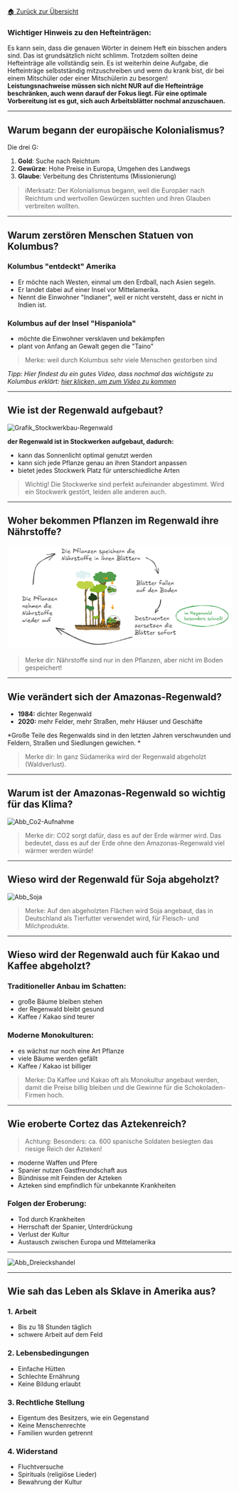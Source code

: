 [🏠 Zurück zur Übersicht](../../index)

### Wichtiger Hinweis zu den Hefteinträgen:
Es kann sein, dass die genauen Wörter in deinem Heft ein bisschen anders sind. Das ist grundsätzlich nicht schlimm. Trotzdem sollten deine Hefteinträge alle vollständig sein. Es ist weiterhin deine Aufgabe, die Hefteinträge selbstständig mitzuschreiben und wenn du krank bist, dir bei einem Mitschüler oder einer Mitschülerin zu besorgen!
**Leistungsnachweise müssen sich nicht NUR auf die Hefteinträge beschränken, auch wenn darauf der Fokus liegt. Für eine optimale Vorbereitung ist es gut, sich auch Arbeitsblätter nochmal anzuschauen.**

---

## Warum begann der europäische Kolonialismus?

Die drei G:

1. **Gold**: Suche nach Reichtum
2. **Gewürze**: Hohe Preise in Europa, Umgehen des Landwegs
3. **Glaube**: Verbeitung des Christentums (Missionierung)

 >ℹ️Merksatz: Der Kolonialismus begann, weil die Europäer nach Reichtum und wertvollen Gewürzen suchten und ihren Glauben verbreiten wollten. 


---

## Warum zerstören Menschen Statuen von Kolumbus?

### Kolumbus "entdeckt" Amerika

- Er möchte nach Westen, einmal um den Erdball, nach Asien segeln.
- Er landet dabei auf einer Insel vor Mittelamerika.
- Nennt die Einwohner "Indianer", weil er nicht versteht, dass er nicht in Indien ist. 
  
### Kolumbus auf der Insel "Hispaniola"

- möchte die Einwohner versklaven und bekämpfen
- plant von Anfang an Gewalt gegen die "Taino"

>Merke: weil durch Kolumbus sehr viele Menschen gestorben sind


*Tipp: Hier findest du ein gutes Video, dass nochmal das wichtigste zu Kolumbus erklärt: [hier klicken, um zum Video zu kommen](https://www.planet-wissen.de/geschichte/neuzeit/entdeckung_amerikas/index.html)*

---

## Wie ist der Regenwald aufgebaut?

![Grafik_Stockwerkbau-Regenwald](Grafik_Stockwerkbau-Regenwald.png)

**der Regenwald ist in Stockwerken aufgebaut, dadurch:**
- kann das Sonnenlicht optimal genutzt werden
- kann sich jede Pflanze genau an ihren Standort anpassen
- bietet jedes Stockwerk Platz für unterschiedliche Arten

>Wichtig!
>Die Stockwerke sind perfekt aufeinander abgestimmt. Wird ein Stockwerk gestört, leiden alle anderen auch. 

---

## Woher bekommen Pflanzen im Regenwald ihre Nährstoffe?

![Abb_Nährstoffkreislauf](Abb_Nährstoffkreislauf.png)

>Merke dir: 
>Nährstoffe sind nur in den Pflanzen, aber nicht im Boden gespeichert!

---

## Wie verändert sich der Amazonas-Regenwald?

- **1984:** dichter Regenwald
- **2020:** mehr Felder, mehr Straßen, mehr Häuser und Geschäfte

*Große Teile des Regenwalds sind in den letzten Jahren verschwunden und Feldern, Straßen und Siedlungen gewichen. *

>Merke dir: 
>In ganz Südamerika wird der Regenwald abgeholzt (Waldverlust).

---

## Warum ist der Amazonas-Regenwald so wichtig für das Klima?

![Abb_Co2-Aufnahme](Abb_Co2-Aufnahme.png)

>Merke dir:
>CO2 sorgt dafür, dass es auf der Erde wärmer wird. 
>Das bedeutet, dass es auf der Erde ohne den Amazonas-Regenwald viel wärmer werden würde!

---
## Wieso wird der Regenwald für Soja abgeholzt?

![Abb_Soja](../../GPG_7/Arbeitsblätter_GPG_7/Abb_Soja.png)

>Merke: Auf den abgeholzten Flächen wird Soja angebaut, das in Deutschland als Tierfutter verwendet wird, für Fleisch- und Milchprodukte. 

---
## Wieso wird der Regenwald auch für Kakao und Kaffee abgeholzt?

### Traditioneller Anbau im Schatten:
- große Bäume bleiben stehen
- der Regenwald bleibt gesund 
- Kaffee / Kakao sind teurer

### Moderne Monokulturen:
- es wächst nur noch eine Art Pflanze
- viele Bäume werden gefällt
- Kaffee / Kakao ist billiger

>Merke: Da Kaffee und Kakao oft als Monokultur angebaut werden, damit die Preise billig bleiben und die Gewinne für die Schokoladen-Firmen hoch.

---
## Wie eroberte Cortez das Aztekenreich?

>Achtung: Besonders: ca. 600 spanische Soldaten besiegten das riesige Reich der Azteken!

- moderne Waffen und Pfere
- Spanier nutzen Gastfreundschaft aus
- Bündnisse mit Feinden der Azteken
- Azteken sind empfindlich für unbekannte Krankheiten

### Folgen der Eroberung:

- Tod durch Krankheiten
- Herrschaft der Spanier, Unterdrückung
- Verlust der Kultur
- Austausch zwischen Europa und Mittelamerika

---

![Abb_Dreieckshandel](Abb_Dreieckshandel.png)


---

## Wie sah das Leben als Sklave in Amerika aus?

### 1. Arbeit
- Bis zu 18 Stunden täglich
- schwere Arbeit auf dem Feld

### 2. Lebensbedingungen
- Einfache Hütten
- Schlechte Ernährung
- Keine Bildung erlaubt

### 3. Rechtliche Stellung
- Eigentum des Besitzers, wie ein Gegenstand
- Keine Menschenrechte
- Familien wurden getrennt

### 4. Widerstand
- Fluchtversuche
- Spirituals (religiöse Lieder)
- Bewahrung der Kultur

